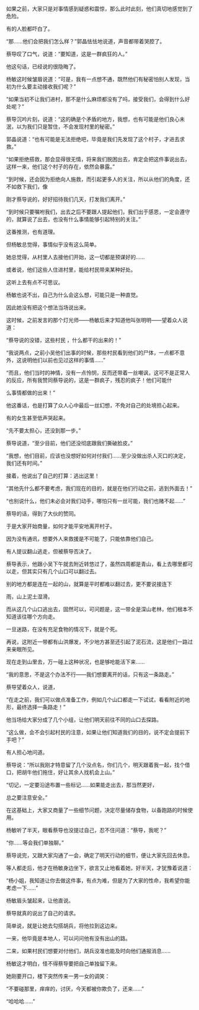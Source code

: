 如果之前，大家只是对事情感到疑惑和震惊，那么此时此刻，他们真切地感觉到了危险。

有的人脸都吓白了。

“那……他们会把我们怎么样？”郭晶怯怯地说道，声音都带着哭腔了。

蔡导叹了口气，说道：“要知道，这是一群疯狂的人。”

他这句话，已经说的很隐晦了。

杨敏这时候皱眉说道：“可是，我有一点想不通，既然他们有秘密怕别人发现，当初为什么要主动接收我们呢？”

“如果当初不让我们进村，那不是什么麻烦都没有了吗，接受我们，会得到什么好处呢？”

蔡导沉吟片刻，说道：“这的确是个矛盾的地方，我想，也有可能是他们良心未泯，以为我们只是暂住，不会发现村里的秘密。”

郭晶说道：“也有可能是无法拒绝吧，毕竟是我们先发现了这个村子，才进去求救。”

“如果拒绝搭救，那会显得很无情，将来我们脱困出去，肯定会把这件事说出去，这样一来，他们这个村子的存在，依然会暴露。”

“到时候，还会因为拒绝向人施救，而引起更多人的关注，所以从他们的角度，还不如救下我们，像

刚才蔡导说的，好好招待我们几天，打发我们离开。”

“到时候只要嘱咐我们，出去之后不要跟人提起他们，我们出于感恩，一定会遵守的，就算说了出去，也没有什么事情能够引起特别的关注。”

这番推测，也有道理。

但杨敏总觉得，事情似乎没有这么简单。

她总觉得，从村里人去接他们开始，这一切都是预谋好的……

或者说，他们这些人住进村里，能给村民带来某种好处。

这听上去有点不可思议。

杨敏也说不出，自己为什么会这么想，可能只是一种直觉。

因此她没有把这个想法当场说出来。

这时候，之前发言的那个灯光师——杨敏后来才知道他叫张明明——望着众人说道：

“蔡导说的没错，这些村民 ，什么都干的出来的！”

“我说两点，之前小吴他们出事的时候，那些村民看到他们的尸体，一点都不意外，这说明他们以前也见过这样的事情……”

“而且，他们当时的神情，没有一点怜悯，反而还带着一丝嘲讽，这可不是正常人的反应，所有我赞同蔡导说的，这是一群疯子，残忍的疯子！他们可能什

么事情都做的出来！”

他这番话，也是打算了众人心中最后一丝幻想，不免对自己的处境担心起来。

有的女生甚至低声哭起来。

“先不要太担心，还没到那一步。”

蔡导说道，“至少目前，他们还没彻底跟我们撕破脸皮。”

“我想，他们目前，应该也没想好如何对付我们……至少没做出杀人灭口的决定，我们还有时间。”

接着，他说出了自己的打算：逃出这里！

“其他先什么都不要考虑，我们现在的目的，就是在他们行动之前，逃到外面去！”

“也别说什么，他们未必会对我们动手，哪怕只有一丝可能，我们也赌不起……”

蔡导的话，得到了大伙的赞同。

于是大家开始商量，如何才能平安地离开村子。

因为没有通讯，想要外人来救援是不可能了，只能依靠他们自己。

有人提议翻山逃走，但被蔡导否决了。

蔡导表示，他跟小吴下午就去附近转悠过了，虽然四周都是青山，看上去哪里都可以走，但其实只有几个山口可以翻过去。

别的地方都是连在一起的山，就算是平时都难以翻过去，更不要说接连下

雨，山上泥土湿滑。

而从这几个山口逃出去，固然可以，可问题是，这一带全是深山老林，他们根本不知道该往哪个方向走。

一旦迷路，在没有充足食物的情况下，就是个死。

再说，这附近一带都有山洪爆发，不少地方甚至还引起了泥石流，这是他们一路过来亲眼所见。

现在走到山里去，万一碰上这种状况，也是够呛能活下来……

“我的意思，不是这个办法不行——我们想要离开的话，只有这一条路走。”

蔡导望着众人，说道，

“在走之前，我们可以做点准备工作，例如几个山口都走一下试试，看看附近的地形，最终选择一条路走！”

他当场给大家分成了几个小组，让他们明天前往不同的山口去探路。

“这么做，会不会引起村民的注意，如果让他们知道我们的目的，说不定会提前下手吧？”

有人担心地问道。

蔡导说：“所以我刚才特意留了几个没点名，你们几个，明天跟着我一起，找个借口，把胡牛他们拖住，好让其余人找机会上山。”

“切记，一定要沿途布置一些标记……如果能走出去，那当然更好，

总之要注意安全。”

在这基础上，大家又商量了一些细节问题，决定尽量储存食物，以备跑路的时候使用。

杨敏听了半天，眼看蔡导也没提过自己，忍不住问道：“蔡导，我呢？”

“你……等会我们单独聊。”

蔡导说完，又跟大家沟通了一会，确定了明天行动的细节，便让大家先回去休息。

等人都走后，他才在杨敏身边坐下，欲言又止地看着她，好半天，才犹豫着说道：

“杨小姐，我知道让你去做这件事，有点为难，但是为了大家的性命，我希望你能考虑一下……”

杨敏眉头皱起来，让他直说。

蔡导就真的说出了自己的请求。

简单说，就是让她去勾搭胡兵，将他拉到这边来。

一来，他毕竟是本地人，可以问问他有没有出山的路。

二来，如果村民们想要对付他们，胡兵没准也能及时向他们通报消息……

杨敏这才明白，怪不得蔡导要把自己单独留下来。

她刚要开口，楼下突然传来一男一女的调笑：

“不要碰那里，痒痒的，讨厌，今天都被你欺负了，还来……”

“哈哈哈……”
